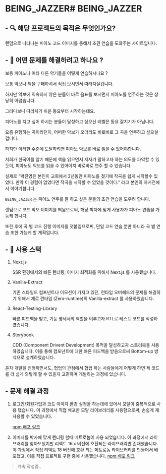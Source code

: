 # BEING_JAZZER# BEING_JAZZER

## - 🔍 해당 프로젝트의 목적은 무엇인가요?

랜덤으로 나타나는 피아노 코드 이미지를 통해서 초견 연습을 도와주는 사이트입니다.

## - 🤔 어떤 문제를 해결하려고 하나요 ?

보통 피아노나 여타 다른 악기들을 어떻게 연습하시나요 ?

보통 악보나 책을 구매하셔서 직접 보시면서 따라치실겁니다.

하지만 악보에 익숙하지 않은 분들이 바로 음표를 보시면서 피아노를 연주하는 것은 상당히 어렵습니다.

그러다보니 따라치기 쉬운 동요부터 시작하는데요.

피아노를 치고 싶어 하시는 분들이 달성하고 싶으신 레벨은 동요 잘치기가 아닙니다.

요즘 유행하는 곡이라던지, 어떠한 악보가 오더라도 바로바로 그 곡을 연주하고 싶으실겁니다.

하지만 이러한 수준에 도달하려면 피아노 악보를 바로 읽을 수 있어야합니다.

저희가 한국어를 알기 때문에 책을 읽으면서 저자가 말하고자 하는 의도를 파악할 수 있듯이, 피아노도 악보를 읽을 수 있어야지 바로바로 연주 할 수 있습니다.

실제로 "박진영은 본인이 교회에서 2년동안 피아노를 쳤기에 작곡을 쉽게 시작할수 있었다. 만약 이 경험이 없었다면 작곡을 시작할 수 없었을 것이다." 라고 본인의 자서전에서 이야기합니다.

`BEING_JAZZER` 는 피아노 연주를 잘 하고 싶은 분들의 초견 연습을 도우려 합니다.

랜덤으로 코드 악보 이미지를 띄움으로써, 해당 박자에 맞게 사용자가 피아노 연습을 가능케 합니다.

또한 후에 곡 별 코드 진행 이미지를 덧붙임으로써, 단일 코드 연습 뿐만 아니라 곡 별 연습 또한 가능케 할 계획입니다.

## - 🔨 사용 스택

1. Next.js

   SSR 환경에서의 빠른 렌더링, 이미지 최적화를 위해서 Next.js 를 사용했습니다.

2. Vanilla-Extract

   기존 스타일드 컴포넌트나 이모션이 가지고 있던, 런타임 오버헤드의 문제를 해결하기 위해서 제로 런타임 (Zero-runtime)의 Vanilla-extract 를 사용하였습니다.

3. React-Testing-Library

   빠른 피드백을 받고, 기능 명세서의 역할을 이루고자 RTL로 테스트 코드를 작성하였습니다.

4. Storybook

   CDD (Component Drivent Development) 목적을 달성하고자 스토리북을 사용하였습니다. 이를 통해 컴포넌트에 대한 빠른 피드백을 받음으로써 Bottom-up 방식으로 설계하였습니다.

혼자 개발을 진행하면서도, 협업의 관점에서 협업 하는 사람들에게 어떻게 하면 제 코드를 더 쉽게 와닿게 할 수 있을지 고민하며 개발하는 과정에 있습니다.

## - 문제 해결 과정

1. 로그인/회원가입과 코드 이미지 환경 설정을 하는데에 있어서 모달이 중복적으로 사용 됐습니다. 이 과정에서 직접 배포한 모달 라이브러리를 사용함으로써, 손쉽게 재사용할 수 있었습니다.

   [npm 배포 링크](https://www.npmjs.com/package/brgndyy-react-modal)

2. 이미지를 박자에 맞게 렌더링 할때 메트로놈이 사용 되었습니다. 이 과정에서 라이브러리를 찾아보았지만 리액트 16.x 버전에 호환되는 라이브러리만 존재했습니다.
   이 과정에서 직접 리액트 18 버전에 호환 되는 메트로놈 라이브러리를 만들어서 배포했고, 이를 직접 프로젝트 구현 중에 사용했습니다.
   [npm 배포 링크](https://www.npmjs.com/package/brgndy-react-metronome)

> 계속 작성중..

